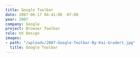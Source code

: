 ```yaml
---
title: Google Toolbar
date: 2007-06-17 04:41:00 -07:00
year: 2007
company: Google
project: Browser Toolbar
role: UX Design
images:
- path: "/uploads/2007-Google-Toolbar-By-Kai-Gradert.jpg"
  title: Google Toolbar
---
```


